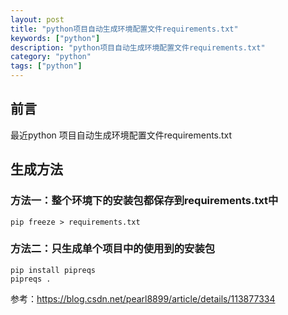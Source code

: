 ```yaml
---
layout: post
title: "python项目自动生成环境配置文件requirements.txt"
keywords: ["python"]
description: "python项目自动生成环境配置文件requirements.txt"
category: "python"
tags: ["python"]
---
```

## 前言
最近python 项目自动生成环境配置文件requirements.txt

## 生成方法
### 方法一：整个环境下的安装包都保存到requirements.txt中
```
pip freeze > requirements.txt
```

### 方法二：只生成单个项目中的使用到的安装包
```
pip install pipreqs
pipreqs .
```

参考：https://blog.csdn.net/pearl8899/article/details/113877334